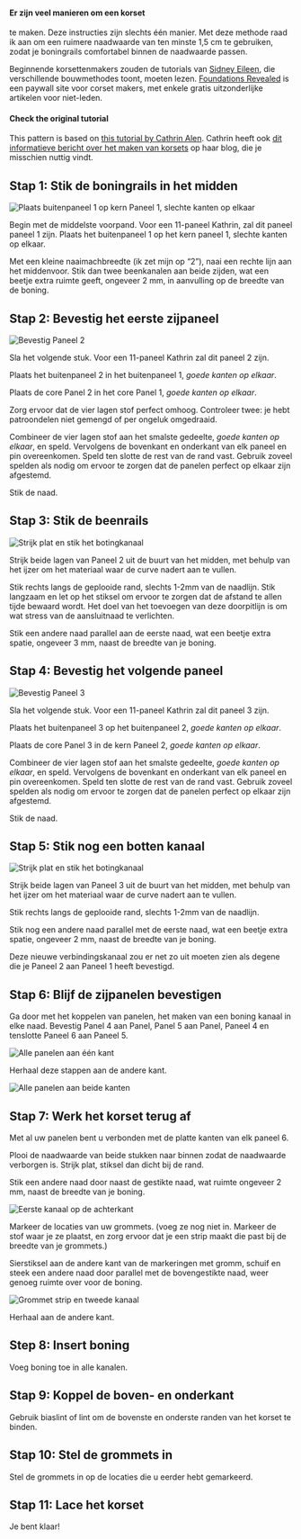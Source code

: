 <Note>

#### Er zijn veel manieren om een korset

te maken. Deze instructies zijn slechts één manier. Met deze methode raad ik aan om een ruimere naadwaarde van ten minste 1,5 cm te gebruiken, zodat je boningrails comfortabel binnen de naadwaarde passen.

Beginnende korsettenmakers zouden de tutorials van [Sidney Eileen](http://www.sidneyeileen.com), die verschillende bouwmethodes toont, moeten lezen. [Foundations Revealed](https://www.foundationsrevealed.com) is een paywall site voor corset makers, met enkele gratis uitzonderlijke artikelen voor niet-leden.

#### Check the original tutorial

This pattern is based on [this tutorial by Cathrin Alen](https://katafalk.wordpress.com/2010/06/24/underbust-pattern-tutorial/). Cathrin heeft ook [dit informatieve bericht over het maken van korsets](https://katafalk.wordpress.com/2009/05/05/03how-i-sew-korsets/) op haar blog, die je misschien nuttig vindt.

</Note>

## Stap 1: Stik de boningrails in het midden

![Plaats buitenpaneel 1 op kern Paneel 1, slechte kanten op elkaar](step01.png)

Begin met de middelste voorpand. Voor een 11-paneel Kathrin, zal dit paneel paneel 1 zijn. Plaats het buitenpaneel 1 op het kern paneel 1, slechte kanten op elkaar.

Met een kleine naaimachbreedte (ik zet mijn op “2”), naai een rechte lijn aan het middenvoor. Stik dan twee beenkanalen aan beide zijden, wat een beetje extra ruimte geeft, ongeveer 2 mm, in aanvulling op de breedte van de boning.

## Stap 2: Bevestig het eerste zijpaneel

![Bevestig Paneel 2](step02.png)

Sla het volgende stuk. Voor een 11-paneel Kathrin zal dit paneel 2 zijn.

Plaats het buitenpaneel 2 in het buitenpaneel 1, _goede kanten op elkaar_.

Plaats de core Panel 2 in het core Panel 1, _goede kanten op elkaar_.

Zorg ervoor dat de vier lagen stof perfect omhoog. Controleer twee: je hebt patroondelen niet gemengd of per ongeluk omgedraaid.

Combineer de vier lagen stof aan het smalste gedeelte, _goede kanten op elkaar_, en speld. Vervolgens de bovenkant en onderkant van elk paneel en pin overeenkomen. Speld ten slotte de rest van de rand vast. Gebruik zoveel spelden als nodig om ervoor te zorgen dat de panelen perfect op elkaar zijn afgestemd.

Stik de naad.

## Stap 3: Stik de beenrails

![Strijk plat en stik het botingkanaal](step03.png)

Strijk beide lagen van Paneel 2 uit de buurt van het midden, met behulp van het ijzer om het materiaal waar de curve nadert aan te vullen.

Stik rechts langs de geplooide rand, slechts 1-2mm van de naadlijn. Stik langzaam en let op het stiksel om ervoor te zorgen dat de afstand te allen tijde bewaard wordt. Het doel van het toevoegen van deze doorpitlijn is om wat stress van de aansluitnaad te verlichten.

Stik een andere naad parallel aan de eerste naad, wat een beetje extra spatie, ongeveer 3 mm, naast de breedte van je boning.

## Stap 4: Bevestig het volgende paneel

![Bevestig Paneel 3](step04.png)

Sla het volgende stuk. Voor een 11-paneel Kathrin zal dit paneel 3 zijn.

Plaats het buitenpaneel 3 op het buitenpaneel 2, _goede kanten op elkaar_.

Plaats de core Panel 3 in de kern Paneel 2, _goede kanten op elkaar_.

Combineer de vier lagen stof aan het smalste gedeelte, _goede kanten op elkaar_, en speld. Vervolgens de bovenkant en onderkant van elk paneel en pin overeenkomen. Speld ten slotte de rest van de rand vast. Gebruik zoveel spelden als nodig om ervoor te zorgen dat de panelen perfect op elkaar zijn afgestemd.

Stik de naad.

## Stap 5: Stik nog een botten kanaal

![Strijk plat en stik het botingkanaal](step05.png)

Strijk beide lagen van Paneel 3 uit de buurt van het midden, met behulp van het ijzer om het materiaal waar de curve nadert aan te vullen.

Stik rechts langs de geplooide rand, slechts 1-2mm van de naadlijn.

Stik nog een andere naad parallel met de eerste naad, wat een beetje extra spatie, ongeveer 2 mm, naast de breedte van je boning.

Deze nieuwe verbindingskanaal zou er net zo uit moeten zien als degene die je Paneel 2 aan Paneel 1 heeft bevestigd.

## Stap 6: Blijf de zijpanelen bevestigen

Ga door met het koppelen van panelen, het maken van een boning kanaal in elke naad. Bevestig Panel 4 aan Panel, Panel 5 aan Panel, Paneel 4 en tenslotte Paneel 6 aan Paneel 5.

![Alle panelen aan één kant](step06.png)

Herhaal deze stappen aan de andere kant.

![Alle panelen aan beide kanten](step06b.png)

## Stap 7: Werk het korset terug af

Met al uw panelen bent u verbonden met de platte kanten van elk paneel 6.

Plooi de naadwaarde van beide stukken naar binnen zodat de naadwaarde verborgen is. Strijk plat, stiksel dan dicht bij de rand.

Stik een andere naad door naast de gestikte naad, wat ruimte ongeveer 2 mm, naast de breedte van je boning.

![Eerste kanaal op de achterkant](step07.png)

Markeer de locaties van uw grommets. (voeg ze nog niet in. Markeer de stof waar je ze plaatst, en zorg ervoor dat je een strip maakt die past bij de breedte van je grommets.)

Sierstiksel aan de andere kant van de markeringen met gromm, schuif en steek een andere naad door parallel met de bovengestikte naad, weer genoeg ruimte over voor de boning.

![Grommet strip en tweede kanaal](step07b.png)

Herhaal aan de andere kant.

## Step 8: Insert boning

Voeg boning toe in alle kanalen.

## Stap 9: Koppel de boven- en onderkant

Gebruik biaslint of lint om de bovenste en onderste randen van het korset te binden.

## Stap 10: Stel de grommets in

Stel de grommets in op de locaties die u eerder hebt gemarkeerd.

## Stap 11: Lace het korset

Je bent klaar!
